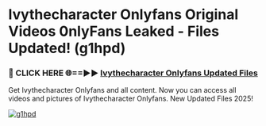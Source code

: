 # Ivythecharacter Onlyfans Original Videos 0nlyFans Leaked - Files Updated! (g1hpd)

<h3>🔴 CLICK HERE 🌐==►► <a href="https://tinyurl.com/ehrbuxhb" rel="nofollow">Ivythecharacter Onlyfans Updated Files</a></h3>

Get Ivythecharacter Onlyfans and all content. Now you can access all videos and pictures of Ivythecharacter Onlyfans. New Updated Files 2025!

[![g1hpd](https://i.imgur.com/lVYEuWS.gif)](https://tinyurl.com/ehrbuxhb)

